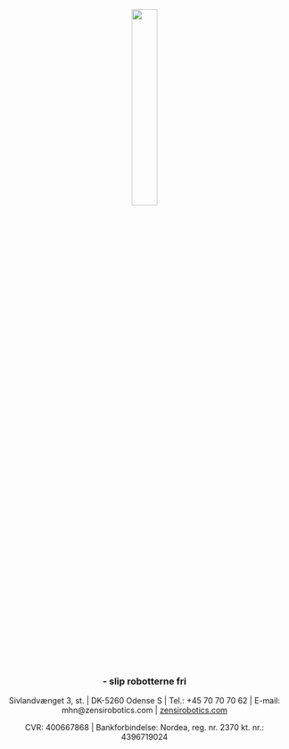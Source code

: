 <div align="center">
  <img src="https://user-images.githubusercontent.com/16469268/167563138-7eb16902-de97-4f53-8695-0a864b88932e.png" style="width: 30%;">
  <h3> - slip robotterne fri </h3>
  <span> Sivlandvænget 3, st. | DK-5260 Odense S | Tel.: +45 70 70 70 62 | E-mail: mhn@zensirobotics.com | <a href="https://zensirobotics.com/">zensirobotics.com</a> </span>
  <p> CVR: 400667868 | Bankforbindelse: Nordea, reg. nr. 2370 kt. nr.: 4396719024 </p>
</div>
